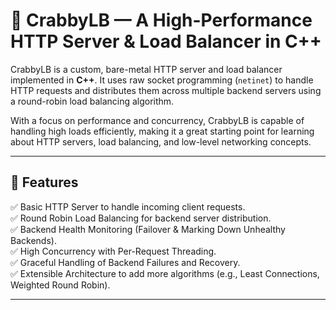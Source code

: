 # 🦀 CrabbyLB — A High-Performance HTTP Server & Load Balancer in C++

CrabbyLB is a custom, bare-metal HTTP server and load balancer implemented in **C++**. It uses raw socket programming (`netinet`) to handle HTTP requests and distributes them across multiple backend servers using a round-robin load balancing algorithm. 

With a focus on performance and concurrency, CrabbyLB is capable of handling high loads efficiently, making it a great starting point for learning about HTTP servers, load balancing, and low-level networking concepts.

---

## 🚀 **Features**

✅ Basic HTTP Server to handle incoming client requests.  
✅ Round Robin Load Balancing for backend server distribution.  
✅ Backend Health Monitoring (Failover & Marking Down Unhealthy Backends).  
✅ High Concurrency with Per-Request Threading.  
✅ Graceful Handling of Backend Failures and Recovery.  
✅ Extensible Architecture to add more algorithms (e.g., Least Connections, Weighted Round Robin).  


---